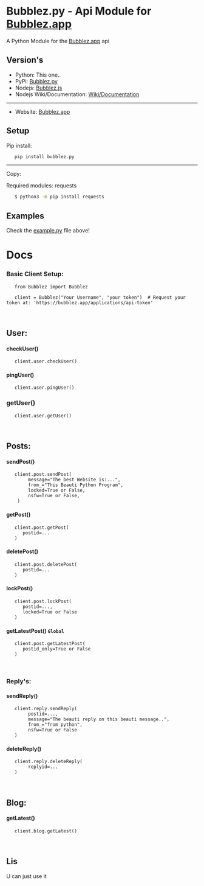 # Bubblez.py - Api Module for [Bubblez.app](https://bubblez.app)
A Python Module for the [Bubblez.app](https://bubblez.app) api

## Version's 
- Python: This one..
- PyPi: [Bubblez.py](https://pypi.org/project/Bubblez.py/0.0.2.1/)
- Nodejs: [Bubblez.js](https://github.com/ProjectBubblez/bubblez.js)
- Nodejs Wiki/Documentation: [Wiki/Documentation](https://github.com/ProjectBubblez/bubblez.js/blob/master/DOCUMENTATION.md)
 ---- 
- Website: [Bubblez.app](https://bubblez.app)

## Setup

Pip install:
```bash
   pip install bubblez.py
```
 --- 
Copy: 

Required modules: requests
```bash 
   $ python3 -m pip install requests 
```


## Examples
Check the [example.py](examples.py) file above!


# Docs
### Basic Client Setup:
```python3
   from Bubblez import Bubblez 
   
   client = Bubblez("Your Username", "your token")  # Request your token at: 'https://bubblez.app/applications/api-token'
```

<br>

## User: 
#### checkUser()
```python3
   client.user.checkUser()
```


#### pingUser()
```python3
   client.user.pingUser()
```

### getUser()
```python3
   client.user.getUser()
```

<br>

## Posts:
#### sendPost()
```python3
   client.post.sendPost(
        message="The best Website is:...",
        from_="This Beauti Python Program",
        locked=True or False,
        nsfw=True or False,
    )
```

#### getPost()
```python3
   client.post.getPost(
      postid=...
   )
```

#### deletePost()
```python3
   client.post.deletePost(
      postid=...
   )
```

#### lockPost()
```python3
   client.post.lockPost(
      postid=..., 
      locked=True or False
   )
```

#### getLatestPost()   ``Global``
```python3
   client.post.getLatestPost(
      postid_only=True or False
   )
```

<br>

### Reply's: 
#### sendReply()
```python3
   client.reply.sendReply(
        postid=..., 
        message="The beauti reply on this beauti message..", 
        from_="from python", 
        nsfw=True or False
   )
```

#### deleteReply()
```python3
   client.reply.deleteReply(
        replyid=...
   )
```
   
<br>
   
## Blog:
#### getLatest()
```python3
   client.blog.getLatest()
```

<br>

## Lis
U can just use it

